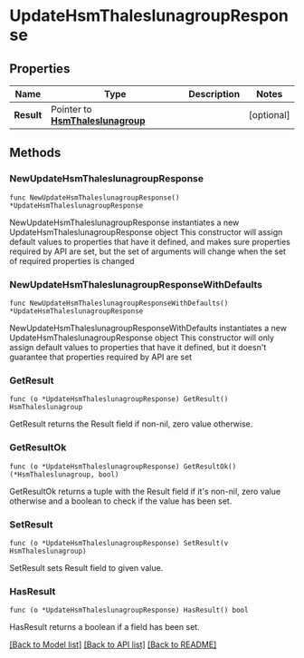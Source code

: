 # UpdateHsmThaleslunagroupResponse

## Properties

Name | Type | Description | Notes
------------ | ------------- | ------------- | -------------
**Result** | Pointer to [**HsmThaleslunagroup**](HsmThaleslunagroup.md) |  | [optional] 

## Methods

### NewUpdateHsmThaleslunagroupResponse

`func NewUpdateHsmThaleslunagroupResponse() *UpdateHsmThaleslunagroupResponse`

NewUpdateHsmThaleslunagroupResponse instantiates a new UpdateHsmThaleslunagroupResponse object
This constructor will assign default values to properties that have it defined,
and makes sure properties required by API are set, but the set of arguments
will change when the set of required properties is changed

### NewUpdateHsmThaleslunagroupResponseWithDefaults

`func NewUpdateHsmThaleslunagroupResponseWithDefaults() *UpdateHsmThaleslunagroupResponse`

NewUpdateHsmThaleslunagroupResponseWithDefaults instantiates a new UpdateHsmThaleslunagroupResponse object
This constructor will only assign default values to properties that have it defined,
but it doesn't guarantee that properties required by API are set

### GetResult

`func (o *UpdateHsmThaleslunagroupResponse) GetResult() HsmThaleslunagroup`

GetResult returns the Result field if non-nil, zero value otherwise.

### GetResultOk

`func (o *UpdateHsmThaleslunagroupResponse) GetResultOk() (*HsmThaleslunagroup, bool)`

GetResultOk returns a tuple with the Result field if it's non-nil, zero value otherwise
and a boolean to check if the value has been set.

### SetResult

`func (o *UpdateHsmThaleslunagroupResponse) SetResult(v HsmThaleslunagroup)`

SetResult sets Result field to given value.

### HasResult

`func (o *UpdateHsmThaleslunagroupResponse) HasResult() bool`

HasResult returns a boolean if a field has been set.


[[Back to Model list]](../README.md#documentation-for-models) [[Back to API list]](../README.md#documentation-for-api-endpoints) [[Back to README]](../README.md)


